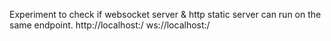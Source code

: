 Experiment to check if websocket server & http static server can run on the same endpoint.
http://localhost:<port>/
ws://localhost:<port>/
